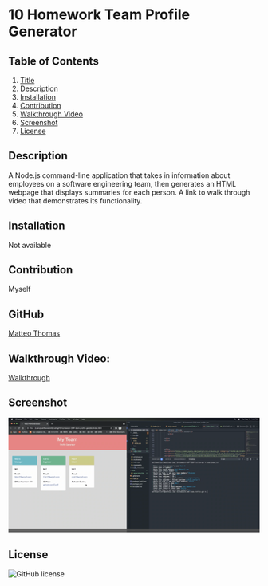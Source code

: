# 10 Homework Team Profile Generator

## Table of Contents

1. [Title](Title)
2. [Description](#Description)
3. [Installation](#Installation)
4. [Contribution](#Contribution)
5. [Walkthrough Video](#Walkthrough)
6. [Screenshot](#Screenshot)
7. [License](#License)

## Description

A Node.js command-line application that takes in information about employees on a software engineering team, then generates an HTML webpage that displays summaries for each person. A link to walk through video that demonstrates its functionality.

## Installation

Not available

## Contribution

Myself

## GitHub

[Matteo Thomas](https://github.com/MatteoThomas)

## Walkthrough Video:

[Walkthrough](https://drive.google.com/file/d/1DAtHGeAqQ7yb4VXlPAMEG4zgTmYlhWD9/view)

## Screenshot

![screenshot](https://github.com/MatteoThomas/10-TEAM-PAGE/blob/main/assets/IMG/10HomeworkPreview.png)

## License

![GitHub license](https://img.shields.io/badge/license-MIT-brightgreen)
